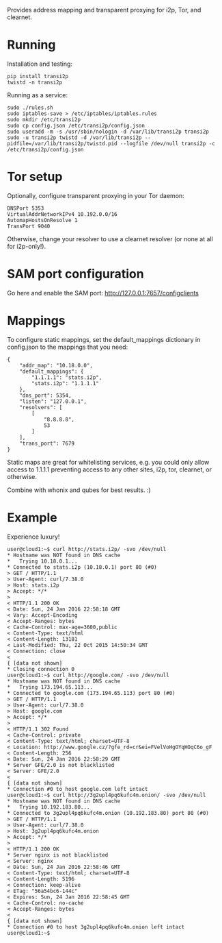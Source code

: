 Provides address mapping and transparent proxying for i2p, Tor, and clearnet.

# Running

Installation and testing:

```
pip install transi2p
twistd -n transi2p
```

Running as a service:

```
sudo ./rules.sh
sudo iptables-save > /etc/iptables/iptables.rules
sudo mkdir /etc/transi2p
sudo cp config.json /etc/transi2p/config.json
sudo useradd -m -s /usr/sbin/nologin -d /var/lib/transi2p transi2p
sudo -u transi2p twistd -d /var/lib/transi2p --pidfile=/var/lib/transi2p/twistd.pid --logfile /dev/null transi2p -c /etc/transi2p/config.json 
```

# Tor setup

Optionally, configure transparent proxying in your Tor daemon:

```
DNSPort 5353
VirtualAddrNetworkIPv4 10.192.0.0/16
AutomapHostsOnResolve 1
TransPort 9040
```

Otherwise, change your resolver to use a clearnet resolver (or none at all for i2p-only!).

# SAM port configuration

Go here and enable the SAM port: http://127.0.0.1:7657/configclients

# Mappings

To configure static mappings, set the default_mappings dictionary in config.json to the mappings that you need:

```
{
    "addr_map": "10.18.0.0",
    "default_mappings": {
        "1.1.1.1": "stats.i2p",
        "stats.i2p": "1.1.1.1"
    },
    "dns_port": 5354,
    "listen": "127.0.0.1",
    "resolvers": [
        [
            "8.8.8.8",
            53
        ]
    ],
    "trans_port": 7679
}
```

Static maps are great for whitelisting services, e.g. you could only allow access to 1.1.1.1 preventing access to any other sites, i2p, tor, clearnet, or otherwise.

Combine with whonix and qubes for best results. :)

# Example

Experience luxury!

```
user@cloud1:~$ curl http://stats.i2p/ -svo /dev/null
* Hostname was NOT found in DNS cache
*   Trying 10.18.0.1...
* Connected to stats.i2p (10.18.0.1) port 80 (#0)
> GET / HTTP/1.1
> User-Agent: curl/7.38.0
> Host: stats.i2p
> Accept: */*
> 
< HTTP/1.1 200 OK
< Date: Sun, 24 Jan 2016 22:58:18 GMT
< Vary: Accept-Encoding
< Accept-Ranges: bytes
< Cache-Control: max-age=3600,public
< Content-Type: text/html
< Content-Length: 13181
< Last-Modified: Thu, 22 Oct 2015 14:50:34 GMT
< Connection: close
< 
{ [data not shown]
* Closing connection 0
user@cloud1:~$ curl http://google.com/ -svo /dev/null
* Hostname was NOT found in DNS cache
*   Trying 173.194.65.113...
* Connected to google.com (173.194.65.113) port 80 (#0)
> GET / HTTP/1.1
> User-Agent: curl/7.38.0
> Host: google.com
> Accept: */*
> 
< HTTP/1.1 302 Found
< Cache-Control: private
< Content-Type: text/html; charset=UTF-8
< Location: http://www.google.cz/?gfe_rd=cr&ei=FVelVoHgOYqHOqC6o_gF
< Content-Length: 256
< Date: Sun, 24 Jan 2016 22:58:29 GMT
* Server GFE/2.0 is not blacklisted
< Server: GFE/2.0
< 
{ [data not shown]
* Connection #0 to host google.com left intact
user@cloud1:~$ curl http://3g2upl4pq6kufc4m.onion/ -svo /dev/null
* Hostname was NOT found in DNS cache
*   Trying 10.192.183.80...
* Connected to 3g2upl4pq6kufc4m.onion (10.192.183.80) port 80 (#0)
> GET / HTTP/1.1
> User-Agent: curl/7.38.0
> Host: 3g2upl4pq6kufc4m.onion
> Accept: */*
> 
< HTTP/1.1 200 OK
* Server nginx is not blacklisted
< Server: nginx
< Date: Sun, 24 Jan 2016 22:58:46 GMT
< Content-Type: text/html; charset=UTF-8
< Content-Length: 5196
< Connection: keep-alive
< ETag: "56a54bc6-144c"
< Expires: Sun, 24 Jan 2016 22:58:45 GMT
< Cache-Control: no-cache
< Accept-Ranges: bytes
< 
{ [data not shown]
* Connection #0 to host 3g2upl4pq6kufc4m.onion left intact
user@cloud1:~$ 
```
